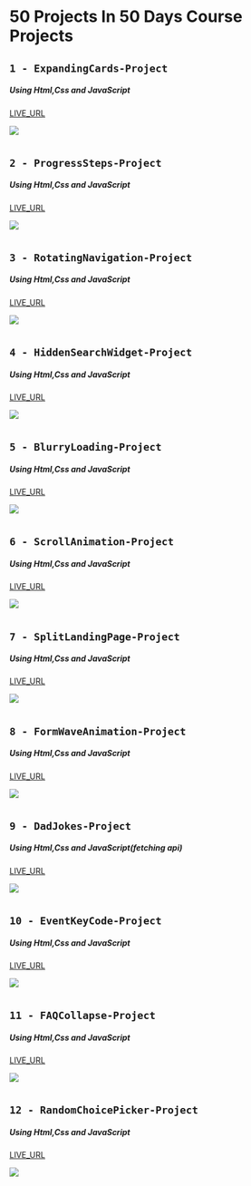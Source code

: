 # 50 Projects In 50 Days Course Projects

## `1 - ExpandingCards-Project`

##### Using Html,Css and JavaScript

[LIVE_URL](https://tm-expanding-cards-dova.netlify.app/)

![](images/ExpandingCards.png)

#

## `2 - ProgressSteps-Project`

##### Using Html,Css and JavaScript

[LIVE_URL](https://tm-progress-steps-dova.netlify.app/)

![](images/ProgressSteps.png)

#

## `3 - RotatingNavigation-Project`

##### Using Html,Css and JavaScript

[LIVE_URL](https://tm-rotating-navigation-dova.netlify.app/)

![](images/RotationgNavigation.png)

#

## `4 - HiddenSearchWidget-Project`

##### Using Html,Css and JavaScript

[LIVE_URL](https://tm-hidden-search-widget-dova.netlify.app/)

![](images/HiddenSearchWidget.png)

#

## `5 - BlurryLoading-Project`

##### Using Html,Css and JavaScript

[LIVE_URL](https://tm-blurry-loading-dova.netlify.app/)

![](images/BlurryLoading.png)

#

## `6 - ScrollAnimation-Project`

##### Using Html,Css and JavaScript

[LIVE_URL](https://tm-scroll-animation-dova.netlify.app/)

![](images/ScrollAnimation.png)

#

## `7 - SplitLandingPage-Project`

##### Using Html,Css and JavaScript

[LIVE_URL](https://tm-split-landing-page-dova.netlify.app/)

![](images/SplitLandingPage.png)

#

## `8 - FormWaveAnimation-Project`

##### Using Html,Css and JavaScript

[LIVE_URL](https://tm-form-wave-animation-dova.netlify.app/)

![](images/FormWaveAnimation.png)

#

## `9 - DadJokes-Project`

##### Using Html,Css and JavaScript(fetching api)

[LIVE_URL](https://tm-dad-jokes-dova.netlify.app/)

![](images/DadJokes.png)

#

## `10 - EventKeyCode-Project`

##### Using Html,Css and JavaScript

[LIVE_URL](https://tm-event-key-codes-dova.netlify.app/)

![](images/EventKeyCodes.png)

#

## `11 - FAQCollapse-Project`

##### Using Html,Css and JavaScript

[LIVE_URL](https://tm-faq-collapse-dova.netlify.app/)

![](images/FAQCollapse.png)

#

## `12 - RandomChoicePicker-Project`

##### Using Html,Css and JavaScript

[LIVE_URL](https://tm-random-choice-picker-dova.netlify.app/)

![](images/RandomChoicePicker.png)

#
